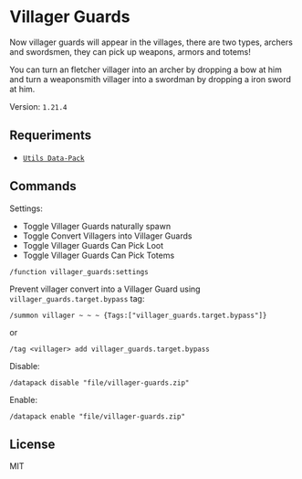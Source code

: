 # Villager Guards

Now villager guards will appear in the villages, there are two types, archers and swordsmen, they can pick up weapons, armors and totems!

You can turn an fletcher villager into an archer by dropping a bow at him
and turn a weaponsmith villager into a swordman by dropping a iron sword at him.

Version: `1.21.4`

## Requeriments

- [`Utils Data-Pack`](https://modrinth.com/datapack/lullaby-utils)

## Commands

Settings:

- Toggle Villager Guards naturally spawn
- Toggle Convert Villagers into Villager Guards
- Toggle Villager Guards Can Pick Loot
- Toggle Villager Guards Can Pick Totems

```mcfunction
/function villager_guards:settings
```

Prevent villager convert into a Villager Guard using `villager_guards.target.bypass` tag:

```mcfunction
/summon villager ~ ~ ~ {Tags:["villager_guards.target.bypass"]}
```

or

```mcfunction
/tag <villager> add villager_guards.target.bypass
```

Disable:

```mcfunction
/datapack disable "file/villager-guards.zip"
```

Enable:

```mcfunction
/datapack enable "file/villager-guards.zip"
```

## License

MIT